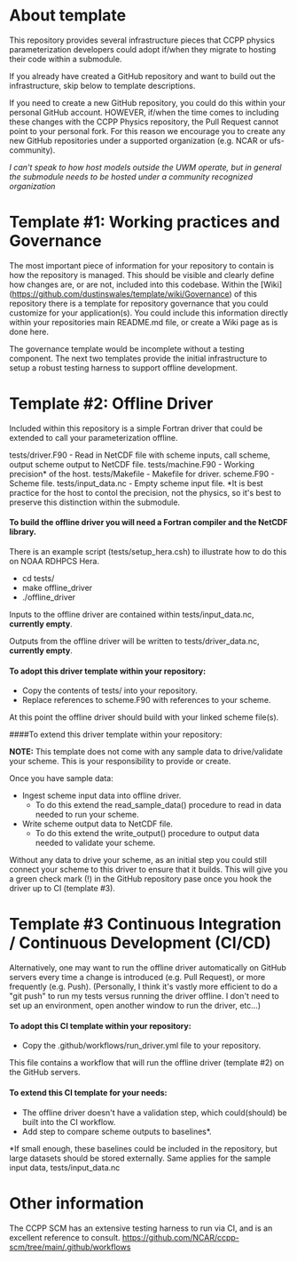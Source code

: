 # About template
This repository provides several infrastructure pieces that CCPP physics parameterization developers could adopt if/when they migrate to hosting their code within a submodule.

If you already have created a GitHub repository and want to build out the infrastructure, skip below to template descriptions.

If you need to create a new GitHub repository, you could do this within your personal GitHub account. HOWEVER, if/when the time comes to including these changes with the CCPP Physics repository, the Pull Request cannot point to your personal fork. For this reason we encourage you to create any new GitHub repositories under a supported organization (e.g. NCAR or ufs-community). 

_I can't speak to how host models outside the UWM operate, but in general the submodule needs to be hosted under a community recognized organization_

# Template #1: Working practices and Governance 
The most important piece of information for your repository to contain is how the repository is managed. This should be visible and clearly define how changes are, or are not, included into this codebase.
Within the [Wiki] (https://github.com/dustinswales/template/wiki/Governance) of this repository there is a template for repository governance that you could customize for your application(s). 
You could include this information directly within your repositories main README.md file, or create a Wiki page as is done here.

The governance template would be incomplete without a testing component. The next two templates provide the initial infrastructure to setup a robust testing harness to support offline development. 

# Template #2: Offline Driver
Included within this repository is a simple Fortran driver that could be extended to call your parameterization offline.

tests/driver.F90     - Read in NetCDF file with scheme inputs, call scheme, output scheme output to NetCDF file.
tests/machine.F90    - Working precision* of the host.
tests/Makefile       - Makefile for driver.
scheme.F90           - Scheme file.
tests/input_data.nc  - Empty scheme input file.
*It is best practice for the host to contol the precision, not the physics, so it's best to preserve this distinction within the submodule.

#### To build the offline driver you will need a Fortran compiler and the NetCDF library. 
There is an example script (tests/setup_hera.csh) to illustrate how to do this on NOAA RDHPCS Hera.
- cd tests/
- make offline_driver
- ./offline_driver

Inputs to the offline driver are contained within tests/input_data.nc, **currently empty**.

Outputs from the offline driver will be written to tests/driver_data.nc, **currently empty**.

#### To adopt this driver template within your repository:
- Copy the contents of tests/ into your repository.
- Replace references to scheme.F90 with references to your scheme.

At this point the offline driver should build with your linked scheme file(s).

####To extend this driver template within your repository:

**NOTE:** This template does not come with any sample data to drive/validate your scheme. This is your responsibility to provide or create. 

Once you have sample data:
- Ingest scheme input data into offline driver.
    - To do this extend the read_sample_data() procedure to read in data needed to run your scheme.
- Write scheme output data to NetCDF file.
    - To do this extend the write_output() procedure to output data needed to validate your scheme.

Without any data to drive your scheme, as an initial step you could still connect your scheme to this driver to ensure that it builds. 
This will give you a green check mark (!) in the GitHub repository pase once you hook the driver up to CI (template #3).

# Template #3 Continuous Integration / Continuous Development (CI/CD)
Alternatively, one may want to run the offline driver automatically on GitHub servers every time a change is introduced (e.g. Pull Request), or more frequently (e.g. Push).
(Personally, I think it's vastly more efficient to do a "git push" to run my tests versus running the driver offline. I don't need to set up an environment, open another window to run the driver, etc...)

#### To adopt this CI template within your repository:
- Copy the .github/workflows/run_driver.yml file to your repository.

This file contains a workflow that will run the offline driver (template #2) on the GitHub servers.

#### To extend this CI template for your needs:
- The offline driver doesn't have a validation step, which could(should) be built into the CI workflow.
- Add step to compare scheme outputs to baselines*.

*If small enough, these baselines could be included in the repository, but large datasets should be stored externally. Same applies for the sample input data, tests/input_data.nc

# Other information
The CCPP SCM has an extensive testing harness to run via CI, and is an excellent reference to consult.
https://github.com/NCAR/ccpp-scm/tree/main/.github/workflows





